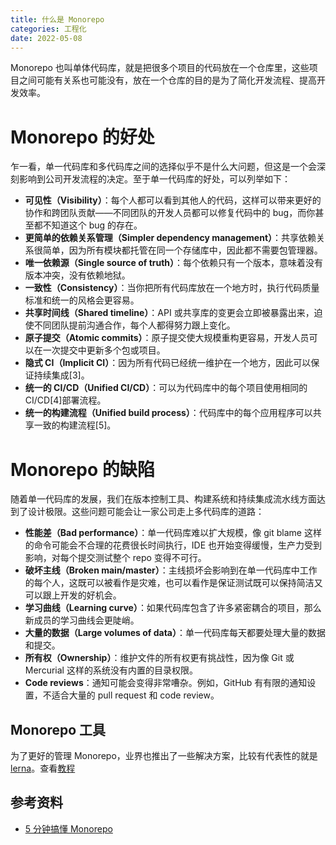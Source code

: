```yaml
---
title: 什么是 Monorepo
categories: 工程化
date: 2022-05-08
---
```


Monorepo 也叫单体代码库，就是把很多个项目的代码放在一个仓库里，这些项目之间可能有关系也可能没有，放在一个仓库的目的是为了简化开发流程、提高开发效率。

<!-- more -->

# **Monorepo 的好处**

乍一看，单一代码库和多代码库之间的选择似乎不是什么大问题，但这是一个会深刻影响到公司开发流程的决定。至于单一代码库的好处，可以列举如下：

- **可见性（Visibility）**：每个人都可以看到其他人的代码，这样可以带来更好的协作和跨团队贡献——不同团队的开发人员都可以修复代码中的 bug，而你甚至都不知道这个 bug 的存在。
- **更简单的依赖关系管理（Simpler dependency management）**：共享依赖关系很简单，因为所有模块都托管在同一个存储库中，因此都不需要包管理器。
- **唯一依赖源（Single source of truth）**：每个依赖只有一个版本，意味着没有版本冲突，没有依赖地狱。
- **一致性（Consistency）**：当你把所有代码库放在一个地方时，执行代码质量标准和统一的风格会更容易。
- **共享时间线（Shared timeline）**：API 或共享库的变更会立即被暴露出来，迫使不同团队提前沟通合作，每个人都得努力跟上变化。
- **原子提交（Atomic commits）**：原子提交使大规模重构更容易，开发人员可以在一次提交中更新多个包或项目。
- **隐式 CI（Implicit CI）**：因为所有代码已经统一维护在一个地方，因此可以保证持续集成[3]。
- **统一的 CI/CD（Unified CI/CD）**：可以为代码库中的每个项目使用相同的 CI/CD[4]部署流程。
- **统一的构建流程（Unified build process）**：代码库中的每个应用程序可以共享一致的构建流程[5]。

# **Monorepo 的缺陷**

随着单一代码库的发展，我们在版本控制工具、构建系统和持续集成流水线方面达到了设计极限。这些问题可能会让一家公司走上多代码库的道路：

- **性能差（Bad performance）**：单一代码库难以扩大规模，像 git blame 这样的命令可能会不合理的花费很长时间执行，IDE 也开始变得缓慢，生产力受到影响，对每个提交测试整个 repo 变得不可行。
- **破坏主线（Broken main/master）**：主线损坏会影响到在单一代码库中工作的每个人，这既可以被看作是灾难，也可以看作是保证测试既可以保持简洁又可以跟上开发的好机会。
- **学习曲线（Learning curve）**：如果代码库包含了许多紧密耦合的项目，那么新成员的学习曲线会更陡峭。
- **大量的数据（Large volumes of data）**：单一代码库每天都要处理大量的数据和提交。
- **所有权（Ownership）**：维护文件的所有权更有挑战性，因为像 Git 或 Mercurial 这样的系统没有内置的目录权限。
- **Code reviews**：通知可能会变得非常嘈杂。例如，GitHub 有有限的通知设置，不适合大量的 pull request 和 code review。

## Monorepo 工具

为了更好的管理 Monorepo，业界也推出了一些解决方案，比较有代表性的就是[lerna](https://github.com/lerna/lerna)。查看[教程](https://juejin.cn/post/6844903856153821198)

## 参考资料

- [5 分钟搞懂 Monorepo](https://xie.infoq.cn/article/4f870ba6a7c8e0fd825295c92)
